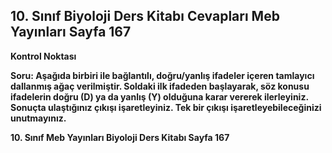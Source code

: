 ## 10. Sınıf Biyoloji Ders Kitabı Cevapları Meb Yayınları Sayfa 167

**Kontrol Noktası**

**Soru: Aşağıda birbiri ile bağlantılı, doğru/yanlış ifadeler içeren tamlayıcı dallanmış ağaç verilmiştir. Soldaki ilk ifadeden başlayarak, söz konusu ifadelerin doğru (D) ya da yanlış (Y) olduğuna karar vererek ilerleyiniz. Sonuçta ulaştığınız çıkışı işaretleyiniz. Tek bir çıkışı işaretleyebileceğinizi unutmayınız.**

**10. Sınıf Meb Yayınları Biyoloji Ders Kitabı Sayfa 167**
